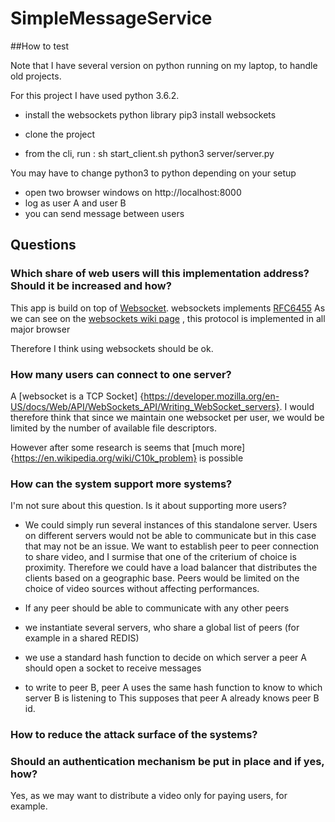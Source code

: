 # SimpleMessageService


##How to test

Note that I have several version on python running on my laptop, to handle old projects.

For this project I have used python 3.6.2.

* install the websockets python library
pip3 install websockets

* clone the project

* from the cli, run :
sh start_client.sh
python3 server/server.py

You may have to change python3 to python depending on your setup 

* open two browser windows on http://localhost:8000
* log as user A and user B
* you can send message between users



## Questions

### Which share of web users will this implementation address? Should it be increased and how?

This app is build on top of  [Websocket](https://websockets.readthedocs.io/en/stable/).
websockets implements  [RFC6455](https://tools.ietf.org/html/rfc6455)
As we can see on the [websockets wiki page](https://en.wikipedia.org/wiki/WebSocket#Browser_implementation) , this protocol is implemented in all major browser

Therefore I think using websockets should be ok.


### How many users can connect to one server?

A [websocket is a TCP Socket] {https://developer.mozilla.org/en-US/docs/Web/API/WebSockets_API/Writing_WebSocket_servers}.
I would therefore think that since we maintain one websocket per user, we would be limited by the number of available file descriptors.

However after some research is seems that [much more] {https://en.wikipedia.org/wiki/C10k_problem} is possible 

### How can the system support more systems?

I'm not sure about this question.
Is it about supporting more users?

* We could simply run several instances of this standalone server.
Users on different servers would not be able to communicate but in this case that may not be an issue.
We want to establish peer to peer connection to share video, and I surmise that one of the criterium of choice is proximity.
Therefore we could have a load balancer that distributes the clients based on a geographic base.
Peers would be limited on the choice of video sources without affecting performances.

* If any peer should be able to communicate with any other peers
 * we instantiate several  servers, who share a global list of peers (for example in a shared REDIS)
 * we use a standard hash function to decide on which server a peer A should open a socket to receive messages 
 * to write to peer B, peer A uses the same hash function to know to which server B is listening to
This supposes that peer A already knows peer B id. 


### How to reduce the attack surface of the systems?
### Should an authentication mechanism be put in place and if yes, how?

Yes, as we may want to distribute a video only for paying users, for example.
